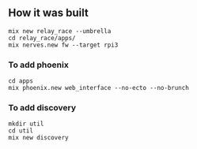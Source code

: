 ## How it was built

```
mix new relay_race --umbrella
cd relay_race/apps/
mix nerves.new fw --target rpi3
```

### To add phoenix

```
cd apps
mix phoenix.new web_interface --no-ecto --no-brunch
```

### To add discovery

```
mkdir util
cd util
mix new discovery
```
